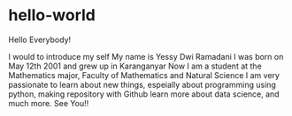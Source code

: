 # hello-world

Hello Everybody!

I would to introduce my self
My name is Yessy Dwi Ramadani
I was born on May 12th 2001 and grew up in Karanganyar
Now I am a student at the Mathematics major, Faculty of Mathematics and Natural Science
I am very passionate to learn about new things, espeially about programming using python, making repository with Github learn more about data science, and much more.
See You!!
